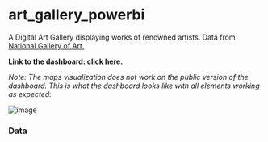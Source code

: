 # art_gallery_powerbi
A Digital Art Gallery displaying works of renowned artists. Data from [National Gallery of Art.](https://github.com/NationalGalleryOfArt/opendata/tree/main) 

**Link to the dashboard: [click here.](https://app.powerbi.com/view?r=eyJrIjoiOTRiZDU3YWYtOWFmYy00NTRjLWEzY2EtMTA2N2ZjOWZlYzU3IiwidCI6ImNkMzE5NjcxLTUyZTctNGE2OC1hZmE5LWZjZjhmODlmMDllYSIsImMiOjN9&pageName=0c6b1ae6ce4a9c77e400)**

_Note: The maps visualization does not work on the public version of the dashboard. This is what the dashboard looks like with all elements working as expected:_

![image](https://github.com/user-attachments/assets/32760e39-6f08-468e-a99b-daddc1fa7786)

### Data
